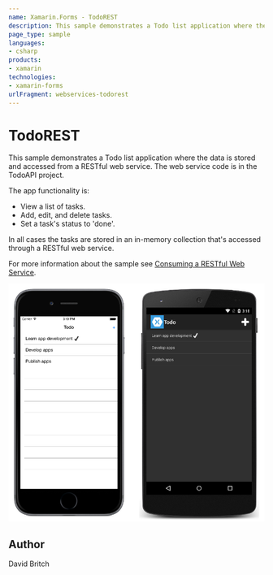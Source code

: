 ```yaml
---
name: Xamarin.Forms - TodoREST
description: This sample demonstrates a Todo list application where the data is stored and accessed from a RESTful web service. The web service code is in the...
page_type: sample
languages:
- csharp
products:
- xamarin
technologies:
- xamarin-forms
urlFragment: webservices-todorest
---
```

# TodoREST

This sample demonstrates a Todo list application where the data is stored and accessed from a RESTful web service. The web service code is in the TodoAPI project.

The app functionality is:

- View a list of tasks.
- Add, edit, and delete tasks.
- Set a task's status to 'done'.

In all cases the tasks are stored in an in-memory collection that's accessed through a RESTful web service.

For more information about the sample see [Consuming a RESTful Web Service](http://developer.xamarin.com/guides/cross-platform/xamarin-forms/web-services/consuming/rest/).

![TodoREST application screenshot](Screenshots/01All.png "TodoREST application screenshot")

## Author

David Britch
